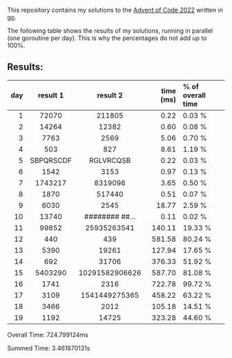 This repository contains my solutions to the [Advent of Code 2022](https://adventofcode.com/2022) written in [go](https://go.dev/).

The following table shows the results of my solutions, running in parallel (one goroutine per day). This is why the percentages do not add up to 100%.

## Results:
day | result 1        | result 2        | time (ms) | % of overall time
--: | :-------------: | :--------------:| --------: | :--------
  1 | 72070           | 211805          |      0.22 |  0.03 %
  2 | 14264           | 12382           |      0.60 |  0.08 %
  3 | 7763            | 2569            |      5.06 |  0.70 %
  4 | 503             | 827             |      8.61 |  1.19 %
  5 | SBPQRSCDF       | RGLVRCQSB       |      0.22 |  0.03 %
  6 | 1542            | 3153            |      0.97 |  0.13 %
  7 | 1743217         | 8319096         |      3.65 |  0.50 %
  8 | 1870            | 517440          |      0.51 |  0.07 %
  9 | 6030            | 2545            |     18.77 |  2.59 %
 10 | 13740           | ########  ##... |      0.11 |  0.02 %
 11 | 99852           | 25935263541     |    140.11 | 19.33 %
 12 | 440             | 439             |    581.58 | 80.24 %
 13 | 5390            | 19261           |    127.94 | 17.65 %
 14 | 692             | 31706           |    376.33 | 51.92 %
 15 | 5403290         | 10291582906626  |    587.70 | 81.08 %
 16 | 1741            | 2316            |    722.78 | 99.72 %
 17 | 3109            | 1541449275365   |    458.22 | 63.22 %
 18 | 3466            | 2012            |    105.18 | 14.51 %
 19 | 1192            | 14725           |    323.28 | 44.60 %

Overall Time: 724.799124ms

Summed Time: 3.461870131s









